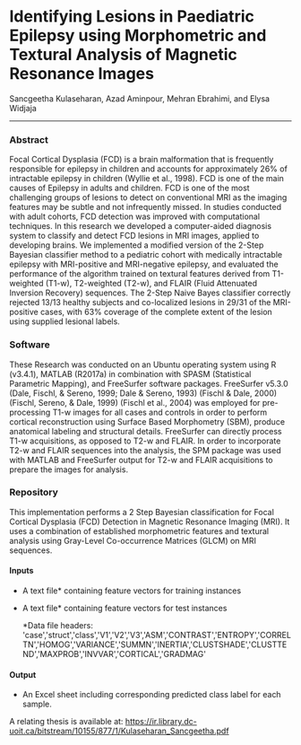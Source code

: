 
# Identifying Lesions in Paediatric Epilepsy using Morphometric and Textural Analysis of Magnetic Resonance Images
Sancgeetha Kulaseharan, Azad Aminpour, Mehran Ebrahimi, and Elysa Widjaja
__________________________________________________________________________________________________________________

### Abstract

Focal Cortical Dysplasia (FCD) is a brain malformation that is frequently responsible for epilepsy in children and accounts for approximately 26% of intractable epilepsy in children (Wyllie et al., 1998). FCD is one of the main causes of Epilepsy in adults and children. FCD is one of the most challenging groups of lesions to detect on conventional MRI as the imaging features may be subtle and not infrequently missed. In studies conducted with adult cohorts, FCD detection was improved with computational techniques. In this research we developed a computer-aided diagnosis system to classify and detect FCD lesions in MRI images, applied to developing brains. We implemented a modified version of the 2-Step Bayesian classifier method to a pediatric cohort with medically intractable epilepsy with MRI-positive and MRI-negative epilepsy, and evaluated the performance of the algorithm trained on textural features derived from T1-weighted (T1-w), T2-weighted (T2-w), and FLAIR (Fluid Attenuated Inversion Recovery) sequences. The 2-Step Naive Bayes classifier correctly rejected 13/13 healthy subjects and co-localized lesions in 29/31 of the MRI-positive cases, with 63% coverage of the complete extent of the lesion using supplied lesional labels. 

### Software

These Research was conducted on an Ubuntu operating system using R (v3.4.1), MATLAB (R2017a) in combination with SPASM (Statistical Parametric Mapping), and FreeSurfer software packages. FreeSurfer v5.3.0 (Dale, Fischl, & Sereno, 1999; Dale & Sereno, 1993) (Fischl & Dale, 2000) (Fischl, Sereno, & Dale, 1999) (Fischl et al., 2004) was employed for pre-processing T1-w images for all cases and controls in order to perform cortical reconstruction using Surface Based Morphometry (SBM), produce anatomical labeling and structural details. FreeSurfer can directly process T1-w acquisitions, as opposed to T2-w and FLAIR. In order to incorporate T2-w and FLAIR sequences into the analysis, the SPM package was used with MATLAB and FreeSurfer output for T2-w and FLAIR acquisitions to prepare the images for analysis. 

### Repository

This implementation performs a 2 Step Bayesian classification for Focal Cortical Dysplasia (FCD) Detection in Magnetic Resonance Imaging (MRI). It uses a combination of established morphometric features and textural analysis using Gray-Level Co-occurrence Matrices (GLCM) on MRI sequences.


#### Inputs
* A text file* containing feature vectors for training instances
* A text file* containing feature vectors for test instances

  *Data file headers:
  'case','struct','class','V1','V2','V3','ASM','CONTRAST','ENTROPY','CORRELTN','HOMOG','VARIANCE','SUMMN','INERTIA','CLUSTSHADE','CLUSTTEND','MAXPROB','INVVAR','CORTICAL','GRADMAG'


#### Output
* An Excel sheet including corresponding predicted class label for each sample.

A relating thesis is available at:
https://ir.library.dc-uoit.ca/bitstream/10155/877/1/Kulaseharan_Sancgeetha.pdf
